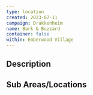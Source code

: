 ```yaml
---
type: location
created: 2023-07-11
campaign: Drakkenheim
name: Bark & Buzzard
container: false
within: Emberwood Village
---
```


## Description


## Sub Areas/Locations

<!-- QueryToSerialize: LIST FROM "DND - Drakkenheim/Locations" WHERE within = "Bark & Buzzard" -->
